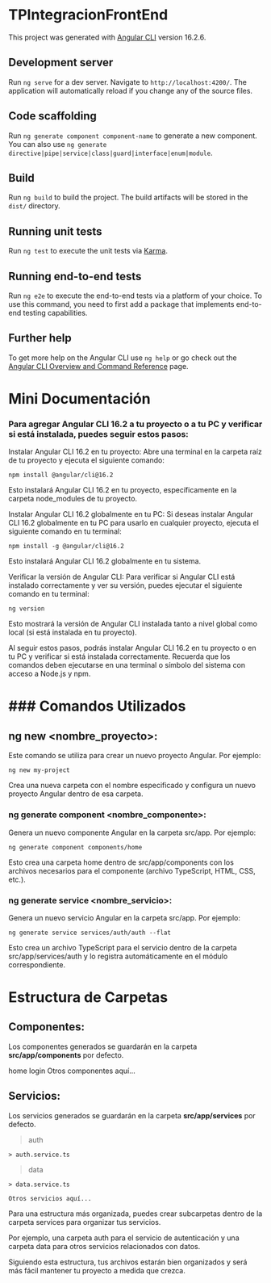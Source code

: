 # TPIntegracionFrontEnd

This project was generated with [Angular CLI](https://github.com/angular/angular-cli) version 16.2.6.

## Development server

Run `ng serve` for a dev server. Navigate to `http://localhost:4200/`. The application will automatically reload if you change any of the source files.

## Code scaffolding

Run `ng generate component component-name` to generate a new component. You can also use `ng generate directive|pipe|service|class|guard|interface|enum|module`.

## Build

Run `ng build` to build the project. The build artifacts will be stored in the `dist/` directory.

## Running unit tests

Run `ng test` to execute the unit tests via [Karma](https://karma-runner.github.io).

## Running end-to-end tests

Run `ng e2e` to execute the end-to-end tests via a platform of your choice. To use this command, you need to first add a package that implements end-to-end testing capabilities.

## Further help

To get more help on the Angular CLI use `ng help` or go check out the [Angular CLI Overview and Command Reference](https://angular.io/cli) page.


# Mini Documentación


### Para agregar Angular CLI 16.2 a tu proyecto o a tu PC y verificar si está instalada, puedes seguir estos pasos:

Instalar Angular CLI 16.2 en tu proyecto:
Abre una terminal en la carpeta raíz de tu proyecto y ejecuta el siguiente comando:


`npm install @angular/cli@16.2`

Esto instalará Angular CLI 16.2 en tu proyecto, específicamente en la carpeta node_modules de tu proyecto.

Instalar Angular CLI 16.2 globalmente en tu PC:
Si deseas instalar Angular CLI 16.2 globalmente en tu PC para usarlo en cualquier proyecto, ejecuta el siguiente comando en tu terminal:


`npm install -g @angular/cli@16.2`

Esto instalará Angular CLI 16.2 globalmente en tu sistema.

Verificar la versión de Angular CLI:
Para verificar si Angular CLI está instalado correctamente y ver su versión, puedes ejecutar el siguiente comando en tu terminal:


`ng version`

Esto mostrará la versión de Angular CLI instalada tanto a nivel global como local (si está instalada en tu proyecto).

Al seguir estos pasos, podrás instalar Angular CLI 16.2 en tu proyecto o en tu PC y verificar si está instalada correctamente. Recuerda que los comandos deben ejecutarse en una terminal o símbolo del sistema con acceso a Node.js y npm.

# ###  Comandos Utilizados

## ng new <nombre_proyecto>: 

Este comando se utiliza para crear un nuevo proyecto Angular. Por ejemplo:
 
```console
ng new my-project
```

Crea una nueva carpeta con el nombre especificado y configura un nuevo proyecto Angular dentro de esa carpeta.

### ng generate component <nombre_componente>: 
Genera un nuevo componente Angular en la carpeta src/app. Por ejemplo:


```console
ng generate component components/home
```

Esto crea una carpeta home dentro de src/app/components con los archivos necesarios para el componente (archivo TypeScript, HTML, CSS, etc.).

### ng generate service <nombre_servicio>:
 Genera un nuevo servicio Angular en la carpeta src/app. Por ejemplo:


```console
ng generate service services/auth/auth --flat
```

Esto crea un archivo TypeScript para el servicio dentro de la carpeta src/app/services/auth y lo registra automáticamente en el módulo correspondiente.

# Estructura de Carpetas
## Componentes: 
Los componentes generados se guardarán en la carpeta **src/app/components** por defecto.


home
login
Otros componentes aquí...

## Servicios:
 Los servicios generados se guardarán en la carpeta **src/app/services** por defecto.

> auth

    > auth.service.ts

> data

    > data.service.ts

`Otros servicios aquí...`

Para una estructura más organizada, puedes crear subcarpetas dentro de la carpeta services para organizar tus servicios. 

Por ejemplo, una carpeta auth para el servicio de autenticación y una carpeta data para otros servicios relacionados con datos.

Siguiendo esta estructura, tus archivos estarán bien organizados y será más fácil mantener tu proyecto a medida que crezca.

